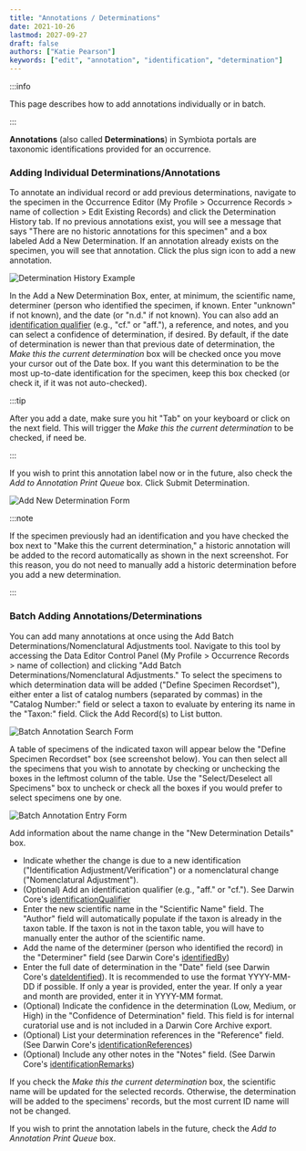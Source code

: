 ```yaml
---
title: "Annotations / Determinations"
date: 2021-10-26
lastmod: 2027-09-27
draft: false
authors: ["Katie Pearson"]
keywords: ["edit", "annotation", "identification", "determination"]
---
```


:::info

This page describes how to add annotations individually or in batch.

:::

**Annotations** (also called **Determinations**) in Symbiota portals are taxonomic identifications provided for an occurrence.

### Adding Individual Determinations/Annotations

To annotate an individual record or add previous determinations, navigate to the specimen in the Occurrence Editor (My Profile > Occurrence Records > name of collection > Edit Existing Records) and click the Determination History tab. If no previous annotations exist, you will see a message that says "There are no historic annotations for this specimen" and a box labeled Add a New Determination. If an annotation already exists on the specimen, you will see that annotation. Click the plus sign icon to add a new annotation.

![Determination History Example](/img/dethistoryexample.png)

In the Add a New Determination Box, enter, at minimum, the scientific name, determiner (person who identified the specimen, if known. Enter "unknown" if not known), and the date (or "n.d." if not known). You can also add an [identification qualifier](https://dwc.tdwg.org/terms/#dwc:identificationQualifier) (e.g., "cf." or "aff."), a reference, and notes, and you can select a confidence of determination, if desired. By default, if the date of determination is newer than that previous date of determination, the _Make this the current determination_ box will be checked once you move your cursor out of the Date box. If you want this determination to be the most up-to-date identification for the specimen, keep this box checked (or check it, if it was not auto-checked).

:::tip

After you add a date, make sure you hit "Tab" on your keyboard or click on the next field. This will trigger the _Make this the current determination_ to be checked, if need be.

:::

If you wish to print this annotation label now or in the future, also check the _Add to Annotation Print Queue_ box. Click Submit Determination.

![Add New Determination Form](/img/addnewdetermination.png)

:::note

If the specimen previously had an identification and you have checked the box next to "Make this the current determination," a historic annotation will be added to the record automatically as shown in the next screenshot. For this reason, you do not need to manually add a historic determination before you add a new determination.

:::

### Batch Adding Annotations/Determinations

You can add many annotations at once using the Add Batch Determinations/Nomenclatural Adjustments tool. Navigate to this tool by accessing the Data Editor Control Panel (My Profile > Occurrence Records > name of collection) and clicking "Add Batch Determinations/Nomenclatural Adjustments." To select the specimens to which determination data will be added ("Define Specimen Recordset"), either enter a list of catalog numbers (separated by commas) in the "Catalog Number:" field or select a taxon to evaluate by entering its name in the "Taxon:" field. Click the Add Record(s) to List button.

![Batch Annotation Search Form](/img/addbatchannotations.png)

A table of specimens of the indicated taxon will appear below the "Define Specimen Recordset" box (see screenshot below). You can then select all the specimens that you wish to annotate by checking or unchecking the boxes in the leftmost column of the table. Use the "Select/Deselect all Specimens" box to uncheck or check all the boxes if you would prefer to select specimens one by one.

![Batch Annotation Entry Form](/img/batchannotationform.png)

Add information about the name change in the "New Determination Details" box.

- Indicate whether the change is due to a new identification ("Identification Adjustment/Verification") or a nomenclatural change ("Nomenclatural Adjustment").
- (Optional) Add an identification qualifier (e.g., "aff." or "cf."). See Darwin Core's [identificationQualifier](https://dwc.tdwg.org/terms/#dwc:identificationQualifier)
- Enter the new scientific name in the "Scientific Name" field. The "Author" field will automatically populate if the taxon is already in the taxon table. If the taxon is not in the taxon table, you will have to manually enter the author of the scientific name.
- Add the name of the determiner (person who identified the record) in the "Determiner" field (see Darwin Core's [identifiedBy](https://dwc.tdwg.org/terms/#dwc:identifiedBy))
- Enter the full date of determination in the "Date" field (see Darwin Core's [dateIdentified](https://dwc.tdwg.org/terms/#dwc:dateIdentified)). It is recommended to use the format YYYY-MM-DD if possible. If only a year is provided, enter the year. If only a year and month are provided, enter it in YYYY-MM format.
- (Optional) Indicate the confidence in the determination (Low, Medium, or High) in the "Confidence of Determination" field. This field is for internal curatorial use and is not included in a Darwin Core Archive export.
- (Optional) List your determination references in the "Reference" field. (See Darwin Core's [identificationReferences](https://dwc.tdwg.org/terms/#dwc:identificationReferences))
- (Optional) Include any other notes in the "Notes" field. (See Darwin Core's [identificationRemarks](https://dwc.tdwg.org/terms/#dwc:identificationRemarks))

If you check the _Make this the current determination_ box, the scientific name will be updated for the selected records. Otherwise, the determination will be added to the specimens' records, but the most current ID name will not be changed.

If you wish to print the annotation labels in the future, check the _Add to Annotation Print Queue_ box.
